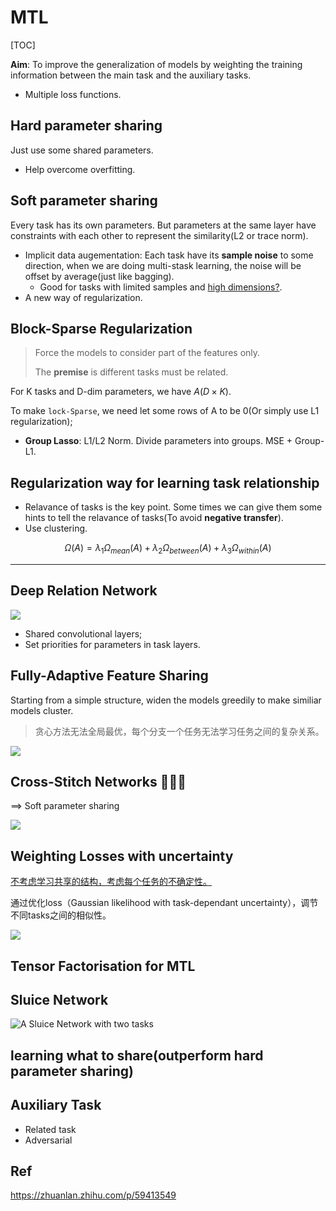 # MTL

[TOC]

**Aim**: To improve the generalization of models by weighting the training information between the main task and the auxiliary tasks.

- Multiple loss functions.

## Hard parameter sharing

Just use some shared parameters.

- Help overcome overfitting. 

## Soft parameter sharing

Every task has its own parameters. But parameters at the same layer have constraints with each other to represent the similarity(L2 or trace norm).

- Implicit data augementation: Each task have its **sample noise** to some direction, when we are doing multi-stask learning, the noise will be offset by average(just like bagging).
  - Good for tasks with limited samples and <u>high dimensions?</u>.
- A new way of regularization.

## Block-Sparse Regularization

> Force the models to consider part of the features only.
>
> The **premise** is different tasks must be related.

For K tasks and D-dim parameters, we have $A(D\times K)$.

To make `lock-Sparse`, we need let some rows of A to be 0(Or simply use L1 regularization);

- **Group Lasso**: L1/L2 Norm. Divide parameters into groups. MSE + Group-L1.

## Regularization way for learning task relationship

- Relavance of tasks is the key point. Some times we can give them some hints to tell the relavance of tasks(To avoid **negative transfer**).
- Use clustering. 

$$
\Omega(A)= \lambda_1\Omega_{mean}(A)+\lambda_2\Omega_{between}(A)+\lambda_3\Omega_{within}(A)
$$

---

## Deep Relation Network

![](https://i.loli.net/2019/11/23/G35PyAWeIQiMVZK.png)



- Shared convolutional layers;
- Set priorities for parameters in task layers.

## Fully-Adaptive Feature Sharing

Starting from a simple structure, widen the models greedily to make similiar models cluster.

> 贪心方法无法全局最优，每个分支一个任务无法学习任务之间的复杂关系。

![](https://i.loli.net/2019/11/23/Zbxvkr2tgqYP43N.png)

## Cross-Stitch Networks 💖💖💖

==> Soft parameter sharing

![](https://i.loli.net/2019/11/23/TVwnNYE5GMmIOgu.png)

## Weighting Losses with uncertainty

<u>不考虑学习共享的结构，考虑每个任务的不确定性。</u>

通过优化loss（Gaussian likelihood with task-dependant uncertainty），调节不同tasks之间的相似性。

![](https://i.loli.net/2019/11/23/tBpnWycaY1GMxOh.png)

## Tensor Factorisation for MTL

## Sluice Network

![A Sluice Network with two tasks](https://github.com/sebastianruder/sluice-networks/raw/master/sluice_network.png)

## learning what to share(outperform hard parameter sharing)

## Auxiliary Task

- Related task
- Adversarial

## Ref

https://zhuanlan.zhihu.com/p/59413549